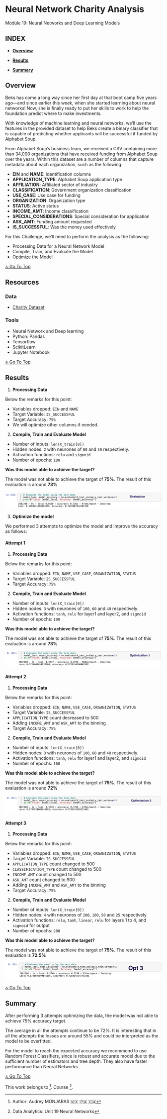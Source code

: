 # **Neural Network Charity Analysis**
Module 19: Neural Networks and Deep Learning Models

## **INDEX**

- **[Overview](#overview)**

- **[Results](#results)**

- **[Summary](#summary)**


## **Overview**
Beks has come a long way since her first day at that boot camp five years ago—and since earlier this week, when she started learning about neural networks! Now, she is finally ready to put her skills to work to help the foundation predict where to make investments.

With knowledge of machine learning and neural networks, we’ll use the features in the provided dataset to help Beks create a binary classifier that is capable of predicting whether applicants will be successful if funded by Alphabet Soup.

From Alphabet Soup’s business team, we received a CSV containing more than 34,000 organizations that have received funding from Alphabet Soup over the years. Within this dataset are a number of columns that capture metadata about each organization, such as the following:

- **EIN** and **NAME**: Identification columns
- **APPLICATION_TYPE**: Alphabet Soup application type
- **AFFILIATION**: Affiliated sector of industry
- **CLASSIFICATION**: Government organization classification
- **USE_CASE**: Use case for funding
- **ORGANIZATION**: Organization type
- **STATUS**: Active status
- **INCOME_AMT**: Income classification
- **SPECIAL_CONSIDERATIONS**: Special consideration for application
- **ASK_AMT**: Funding amount requested
- **IS_SUCCESSFUL**: Was the money used effectively

For this Challenge, we'll need to perform the analysis as the following:

- Processing Data for a Neural Network Model
- Compile, Train, and Evaluate the Model
- Optimize the Model

[:top: Go To Top](#index)

## **Resources**

### **Data**

- [Charity Dataset](https://github.com/amonjaras/Neural_Network_Charity_Analysis/blob/main/M19_Challenge/Resources/charity_data.csv)

### **Tools**

- Neural Network and Deep learning
- Python: Pandas
 - Tensorflow
 - ScikitLearn
- Jupyter Notebook

[:top: Go To Top](#index)

## **Results**

1. **Processing Data**

Below the remarks for this point:

- Variables dropped: `EIN` and `NAME`
- Target Variable: `IS_SUCCESSFUL`
- Target Accuracy: `75%`
- We will optimize other columns if needed.

2. **Compile, Train and Evaluate Model**

- Number of inputs: `len(X_train[0])`
- Hidden nodes: `2` with neurones of `80` and `30` respectively.
- Activation functions: `relu` and `sigmoid`
- Number of epochs: `100`

**Was this model able to achieve the target?**

The model was not able to achieve the target of **75%**. The result of this evaluation is around **73%**

![model](https://github.com/amonjaras/Neural_Network_Charity_Analysis/blob/main/M19_Challenge/Images/model.png)

3. **Optimize the model**

We performed 3 attempts to optimize the model and improve the accuracy as follows:

#### **Attempt 1**

1. **Processing Data**

Below the remarks for this point:

- Variables dropped: `EIN`, `NAME`, `USE_CASE`, `ORGANIZATION`, `STATUS`
- Target Variable: `IS_SUCCESSFUL`
- Target Accuracy: `75%`

2. **Compile, Train and Evaluate Model**

- Number of inputs: `len(X_train[0])`
- Hidden nodes: `3` with neurones of `100`, `60` and `40` respectively.
- Activation functions: `tanh`, `relu` for layer1 and layer2, and `sigmoid`
- Number of epochs: `100`

**Was this model able to achieve the target?**

The model was not able to achieve the target of **75%**. The result of this evaluation is around **73%**

![att1](https://github.com/amonjaras/Neural_Network_Charity_Analysis/blob/main/M19_Challenge/Images/opt1.png)

#### **Attempt 2**

1. **Processing Data**

Below the remarks for this point:

- Variables dropped: `EIN`, `NAME`, `USE_CASE`, `ORGANIZATION`, `STATUS`
- Target Variable: `IS_SUCCESSFUL`
- `APPLICATION_TYPE` count decreased to 500
- Adding `INCOME_AMT` and `ASK_AMT` to the binning
- Target Accuracy: `75%`

2. **Compile, Train and Evaluate Model**

- Number of inputs: `len(X_train[0])`
- Hidden nodes: `3` with neurones of `100`, `60` and `40` respectively.
- Activation functions: `tanh`, `relu` for layer1 and layer2, and `sigmoid`
- Number of epochs: `100`

**Was this model able to achieve the target?**

The model was not able to achieve the target of **75%**. The result of this evaluation is around **72%**

![att2](https://github.com/amonjaras/Neural_Network_Charity_Analysis/blob/main/M19_Challenge/Images/opt2.png)

#### **Attempt 3**

1. **Processing Data**

Below the remarks for this point:

- Variables dropped: `EIN`, `NAME`, `USE_CASE`, `ORGANIZATION`, `STATUS`
- Target Variable: `IS_SUCCESSFUL`
- `APPLICATION_TYPE` count changed to 500
- `CLASSIFICATION_TYPE` count changed to 500
- `INCOME_AMT` count changed to 500
- `ASK_AMT` count changed to 900
- Adding `INCOME_AMT` and `ASK_AMT` to the binning
- Target Accuracy: `75%`

2. **Compile, Train and Evaluate Model**

- Number of inputs: `len(X_train[0])`
- Hidden nodes: `4` with neurones of `200`, `100`, `50` and `25` respectively.
- Activation functions: `relu`, `tanh`, `linear`, `relu` for layers 1 to 4, and `sigmoid` for output
- Number of epochs: `200`

**Was this model able to achieve the target?**

The model was not able to achieve the target of **75%**. The result of this evaluation is **72.5%**

![att3](https://github.com/amonjaras/Neural_Network_Charity_Analysis/blob/main/M19_Challenge/Images/opt3.png)


[:top: Go To Top](#index)

## **Summary**

After performing 3 attempts optimizing the data, the model was not able to achieve 75% accuracy target.

The average in all the attempts continue to be 72%. It is interesting that in all the attempts the losses are around 55% and could be interpreted as the model to be overfitted.

For the model to reach the expected accuracy we recommend to use Random Forest Classifiers, since is robust and accurate model due to the sufficient number of estimators and tree depth. They also have faster performance than Neural Networks.

[:top: Go To Top](#index)



This work belongs to [^1].
Course [^2].
[^note]:
[^1]: Author: Audrey MONJARAS :mexico: :panama: :canada:
[^2]: Data Analytics: Unit 19 Neural Networks
